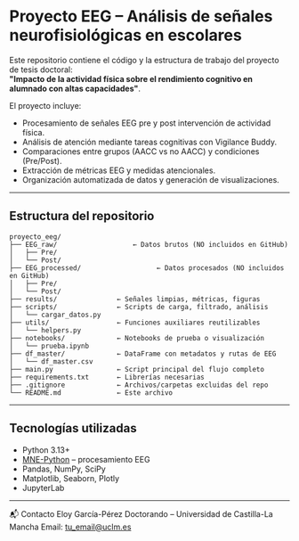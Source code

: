 # Proyecto EEG – Análisis de señales neurofisiológicas en escolares

Este repositorio contiene el código y la estructura de trabajo del proyecto de tesis doctoral:  
**"Impacto de la actividad física sobre el rendimiento cognitivo en alumnado con altas capacidades"**.

El proyecto incluye:
- Procesamiento de señales EEG pre y post intervención de actividad física.
- Análisis de atención mediante tareas cognitivas con Vigilance Buddy.
- Comparaciones entre grupos (AACC vs no AACC) y condiciones (Pre/Post).
- Extracción de métricas EEG y medidas atencionales.
- Organización automatizada de datos y generación de visualizaciones.

---

## Estructura del repositorio

```text
proyecto_eeg/
├── EEG_raw/                   ← Datos brutos (NO incluidos en GitHub)
│   ├── Pre/
│   └── Post/
├── EEG_processed/                   ← Datos procesados (NO incluidos en GitHub)
│   ├── Pre/
│   └── Post/
├── results/               ← Señales limpias, métricas, figuras
├── scripts/               ← Scripts de carga, filtrado, análisis
│   └── cargar_datos.py
├── utils/                 ← Funciones auxiliares reutilizables
│   └── helpers.py
├── notebooks/             ← Notebooks de prueba o visualización
│   └── prueba.ipynb
├── df_master/             ← DataFrame con metadatos y rutas de EEG
│   └── df_master.csv
├── main.py                ← Script principal del flujo completo
├── requirements.txt       ← Librerías necesarias
├── .gitignore             ← Archivos/carpetas excluidas del repo
└── README.md              ← Este archivo

```
---

## Tecnologías utilizadas

- Python 3.13+
- [MNE-Python](https://mne.tools) – procesamiento EEG
- Pandas, NumPy, SciPy
- Matplotlib, Seaborn, Plotly
- JupyterLab

---


📬 Contacto
Eloy García-Pérez
Doctorando – Universidad de Castilla-La Mancha
Email: tu_email@uclm.es

